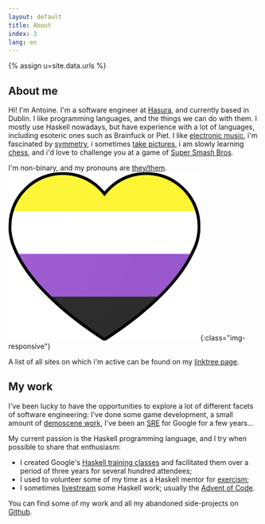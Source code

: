 ```yaml
---
layout: default
title: About
index: 3
lang: en
---
```


{% assign u=site.data.urls %}

## About me

Hi! I'm Antoine. I'm a software engineer at
[Hasura](http://hasura.io), and currently based in Dublin. I like
programming languages, and the things we can do with them. I mostly
use Haskell nowadays, but have experience with a lot of languages,
including esoteric ones such as Brainfuck or Piet. I like [electronic
music]({{u.bandcamp}}), i'm fascinated by
[symmetry]({{u.deviantart}}), i sometimes [take
pictures]({{u.flickr}}), i am slowly learning [chess]({{u.chess}}),
and i'd love to challenge you at a game of [Super Smash
Bros](https://en.wikipedia.org/wiki/Super_Smash_Bros._Ultimate).

I'm non-binary, and my pronouns are [they/them](https://pronoun.is/they/.../themself). ![non-binary pride flag](/img/nbh.png){:class="img-responsive"}

A list of all sites on which i'm active can be found on my [linktree page]({{u.linktree}}).


## My work

I've been lucky to have the opportunities to explore a lot of
different facets of software engineering: I've done some game
development, a small amount of [demoscene work](https://www.ctrl-alt-test.fr/), I've been an
[SRE](https://en.wikipedia.org/wiki/Site_reliability_engineering) for
Google for a few years...

My current passion is the Haskell programming language, and I try when possible to share that enthusiasm:

- I created Google's [Haskell training classes](https://github.com/nicuveo/haskell-trainings) and facilitated them over a period of three years for several hundred attendees;
- I used to volunteer some of my time as a Haskell mentor for [exercism](https://exercism.io/tracks/haskell);
- I sometimes [livestream]({{u.twitch}}) some Haskell work; usually the [Advent of Code](https://adventofcode.com).

You can find some of my work and all my abandoned side-projects on [Github]({{u.github}}).
